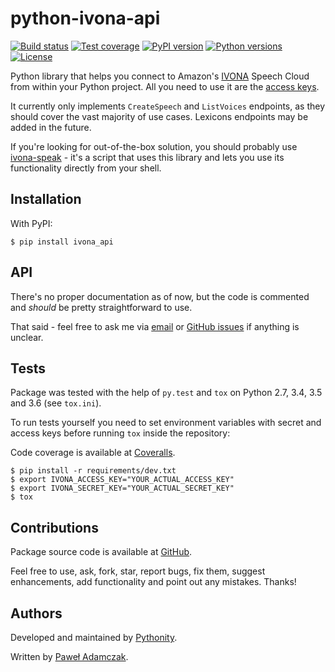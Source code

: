 # python-ivona-api
[![Build status](https://img.shields.io/travis/Pythonity/python-ivona-api.svg)][travis]
[![Test coverage](https://img.shields.io/coveralls/Pythonity/python-ivona-api.svg)][coveralls]
[![PyPI version](https://img.shields.io/pypi/v/ivona_api.svg)][pypi]
[![Python versions](https://img.shields.io/pypi/pyversions/ivona_api.svg)][pypi]
[![License](https://img.shields.io/github/license/Pythonity/python-ivona-api.svg)][license]

Python library that helps you connect to Amazon's [IVONA][ivona] Speech Cloud
from within your Python project. All you need to use it are the
[access keys][ivona keys].

It currently only implements `CreateSpeech` and `ListVoices` endpoints,
as they should cover the vast majority of use cases. Lexicons endpoints
may be added in the future.

If you're looking for out-of-the-box solution, you should probably use
[ivona-speak][ivona speak] - it's a script that uses this library and lets you
use its functionality directly from your shell.

## Installation
With PyPI:

```
$ pip install ivona_api
```

## API
There's no proper documentation as of now, but the code is commented and
*should* be pretty straightforward to use.

That said - feel free to ask me via [email](mailto:pawel.ad@gmail.com) or 
[GitHub issues][github add issue] if anything is unclear.

## Tests
Package was tested with the help of `py.test` and `tox` on Python 2.7, 3.4, 3.5
and 3.6 (see `tox.ini`).

To run tests yourself you need to set environment variables with secret
and access keys before running `tox` inside the repository:

Code coverage is available at [Coveralls][coveralls].

```shell
$ pip install -r requirements/dev.txt
$ export IVONA_ACCESS_KEY="YOUR_ACTUAL_ACCESS_KEY"
$ export IVONA_SECRET_KEY="YOUR_ACTUAL_SECRET_KEY"
$ tox
```

## Contributions
Package source code is available at [GitHub][github].

Feel free to use, ask, fork, star, report bugs, fix them, suggest enhancements,
add functionality and point out any mistakes. Thanks!

## Authors
Developed and maintained by [Pythonity][pythonity].

Written by [Paweł Adamczak][pawelad].


[coveralls]: https://coveralls.io/github/Pythonity/python-ivona-api
[github]: https://github.com/Pythonity/python-ivona-api
[github add issue]: https://github.com/Pythonity/python-ivona-api/issues/new
[ivona keys]: http://developer.ivona.com/en/speechcloud/introduction.html#Credentials
[ivona speak]: https://github.com/Pythonity/ivona-speak
[ivona]: https://www.ivona.com/
[license]: https://github.com/Pythonity/python-ivona-api/blob/master/LICENSE
[pawelad]: https://github.com/pawelad
[pypi]: https://pypi.python.org/pypi/ivona_api
[pythonity]: http://pythonity.com/
[travis]: https://travis-ci.org/Pythonity/python-ivona-api
